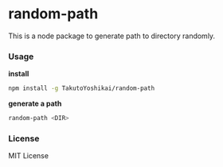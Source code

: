 # random-path
This is a node package to generate path to directory randomly.

### Usage
**install**
```bash
npm install -g TakutoYoshikai/random-path
```

**generate a path**
```bash
random-path <DIR>
```

### License
MIT License
